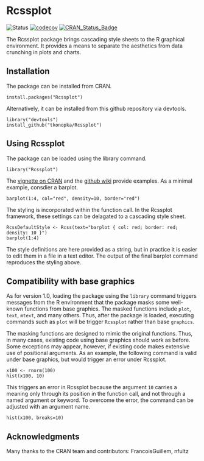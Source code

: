 # Rcssplot

![Status](https://travis-ci.org/tkonopka/Rcssplot.svg?branch=master)
[![codecov](https://codecov.io/gh/tkonopka/Rcssplot/branch/master/graph/badge.svg)](https://codecov.io/gh/tkonopka/Rcssplot)
[![CRAN_Status_Badge](http://www.r-pkg.org/badges/version/Rcssplot)](http://cran.r-project.org/package=Rcssplot)


The Rcssplot package brings cascading style sheets to the R graphical 
environment. It provides a means to separate the aesthetics from 
data crunching in plots and charts.


## Installation

The package can be installed from CRAN.

```
install.packages("Rcssplot")
```

Alternatively, it can be installed from this github repository via devtools.

```
library("devtools")
install_github("tkonopka/Rcssplot")
```


## Using Rcssplot

The package can be loaded using the library command.

```
library("Rcssplot")
```

The [vignette on CRAN](https://cran.r-project.org/web/packages/Rcssplot/vignettes/Rcssplot.pdf) and the [github wiki](http://github.com/tkonopka/Rcssplot/wiki) provide examples. As a minimal example, consdier a barplot.

```
barplot(1:4, col="red", density=10, border="red")
```

The styling is incorporated within the function call. In the Rcssplot framework, these settings can be delagated to a cascading style sheet.

```
RcssDefaultStyle <- Rcss(text="barplot { col: red; border: red; density: 10 }")
barplot(1:4)
```

The style definitions are here provided as a string, but in practice it is easier to edit them in a file in a text editor. The output of the final barplot command reproduces the styling above.


## Compatibility with base graphics

As for version 1.0, loading the package using the `library` command triggers messages from the R environment that the package masks some well-known functions from base graphics. The masked functions include `plot`, `text`, `mtext`, and many others. Thus, after the package is loaded, executing commands such as `plot` will be trigger `Rcssplot` rather than base `graphics`. 

The masking functions are designed to mimic the original functions. Thus, in many cases, existing code using base graphics should work as before. Some exceptions may appear, however, if existing code makes extensive use of positional arguments. As an example, the following command is valid under base graphics, but would trigger an error under Rcssplot.

```
x100 <- rnorm(100)
hist(x100, 10)
```

This triggers an error in Rcssplot because the argument `10` carries a meaning only through its position in the function call, and not through a named argument or keyword. To overcome the error, the command can be adjusted with an argument name.

```
hist(x100, breaks=10)
```


## Acknowledgments

Many thanks to the CRAN team and contributors: FrancoisGuillem, nfultz

